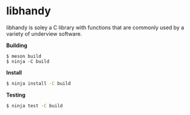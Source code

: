 # libhandy

libhandy is soley a C library with functions that are commonly
used by a variety of underview software.

**Building**
```
$ meson build
$ ninja -C build
```

**Install**
```sh
$ ninja install -C build
```

**Testing**
```sh
$ ninja test -C build
```
